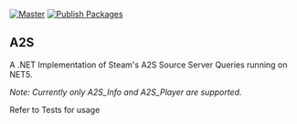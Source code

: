 [![Master](https://github.com/Crytilis/A2S/actions/workflows/main.yml/badge.svg?branch=master)](https://github.com/Crytilis/A2S/actions/workflows/main.yml) [![Publish Packages](https://github.com/Crytilis/A2S/actions/workflows/publish.yml/badge.svg?branch=master&event=push)](https://github.com/Crytilis/A2S/actions/workflows/publish.yml)
## A2S
A .NET Implementation of Steam's A2S Source Server Queries running on NET5. 

*Note: Currently only A2S_Info and A2S_Player are supported.*


Refer to Tests for usage
